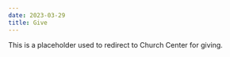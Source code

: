 ```yaml
---
date: 2023-03-29
title: Give
---
```


This is a placeholder used to redirect to Church Center for giving.

